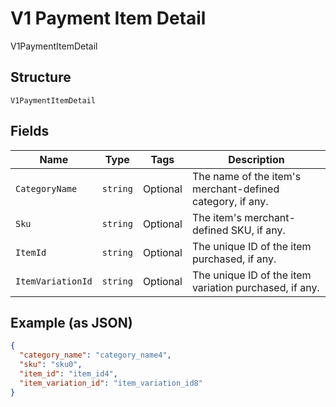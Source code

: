 
# V1 Payment Item Detail

V1PaymentItemDetail

## Structure

`V1PaymentItemDetail`

## Fields

| Name | Type | Tags | Description |
|  --- | --- | --- | --- |
| `CategoryName` | `string` | Optional | The name of the item's merchant-defined category, if any. |
| `Sku` | `string` | Optional | The item's merchant-defined SKU, if any. |
| `ItemId` | `string` | Optional | The unique ID of the item purchased, if any. |
| `ItemVariationId` | `string` | Optional | The unique ID of the item variation purchased, if any. |

## Example (as JSON)

```json
{
  "category_name": "category_name4",
  "sku": "sku0",
  "item_id": "item_id4",
  "item_variation_id": "item_variation_id8"
}
```

